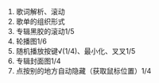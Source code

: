 1. 歌词解析、滚动
2. 歌单的组织形式
3. 专辑黑胶的滚动1/5
4. 轮播图1/6
5. 随机播放按键√(1/4)、最小化、叉叉1/5
6. 专辑封面图1/4
7. 点按别的地方自动隐藏（获取鼠标位置）1/4